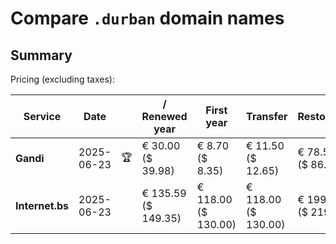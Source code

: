 # Compare `.durban` domain names

## Summary

Pricing (excluding taxes):

| Service | Date |  | / Renewed year | First year | Transfer | Restoration |
|--|--|--|--|--|--|--|
| **Gandi** | 2025-06-23 | 🏆 | € 30.00<br>($ 39.98) | € 8.70<br>($ 8.35) | € 11.50<br>($ 12.65) | € 78.56<br>($ 86.41) |
| **Internet.bs** | 2025-06-23 |  | € 135.59<br>($ 149.35) | € 118.00<br>($ 130.00) | € 118.00<br>($ 130.00) | € 199.15<br>($ 219.39) |
